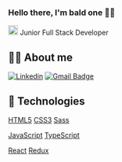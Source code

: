 ### Hello there, I'm bald one :bald_man:

<img src="https://user-images.githubusercontent.com/21227322/31187159-01c8d592-a8ff-11e7-9386-af708a7ae9de.png" width="20" alt="React Icon">  Junior Full Stack Developer 
</br>

## :bald_man: About me

[![Linkedin](https://img.shields.io/badge/-LinkedIn-blue?style=flat-square&logo=Linkedin&logoColor=white&link=https://www.linkedin.com/in/karoljsobolewski/)](https://www.linkedin.com/in/karoljsobolewski/)
[![Gmail Badge](https://img.shields.io/badge/-Gmail-c14438?style=flat-square&logo=Gmail&logoColor=white&link=mailto:karolsobolewski92@gmail.com)](mailto:karolsobolewski92@gmail.com)


## 🔧 Technologies
[HTML5](https://img.shields.io/badge/-HTML5-E34F26?style=flat-square&logo=html5&logoColor=white)
[CSS3](https://img.shields.io/badge/-CSS3-1572B6?style=flat-square&logo=css3)
[Sass](https://img.shields.io/badge/-Sass-black?style=flat-square&logo=Sass&logoColor=pink)

[JavaScript](https://img.shields.io/badge/-JavaScript-black?style=flat-square&logo=javascript)
[TypeScript](https://img.shields.io/badge/-TypeScript-007ACC?style=flat-square&logo=typescript)

[React](https://img.shields.io/badge/-React-black?style=flat-square&logo=react)
[Redux](https://img.shields.io/badge/-Redux-black?style=flat-square&logo=Redux&logoColor=pink)

<!--
**Karol-Sobolewski/Karol-Sobolewski** is a ✨ _special_ ✨ repository because its `README.md` (this file) appears on your GitHub profile.

Here are some ideas to get you started:

- 🔭 I’m currently working on ...
- 🌱 I’m currently learning ...
- 👯 I’m looking to collaborate on ...
- 🤔 I’m looking for help with ...
- 💬 Ask me about ...
- 📫 How to reach me: ...
- 😄 Pronouns: ...
- ⚡ Fun fact: ...
-->




